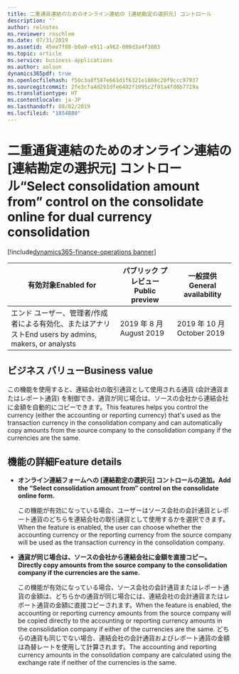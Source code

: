 ```yaml
---
title: 二重通貨連結のためのオンライン連結の [連結勘定の選択元] コントロール
description: ''
author: relnotes
ms.reviewer: roschlom
ms.date: 07/31/2019
ms.assetid: 45ee7f88-b0a9-e911-a962-000d3a4f3883
ms.topic: article
ms.service: business-applications
ms.author: aolson
dynamics365pdf: true
ms.openlocfilehash: f50c3a8f587e661d1f6321e1869c20f9ccc97937
ms.sourcegitcommit: 2fe3cfa4d291dfe6492f1095c2f01a4fd8b7719a
ms.translationtype: HT
ms.contentlocale: ja-JP
ms.lasthandoff: 08/02/2019
ms.locfileid: "1854880"
---
```

# <a name="select-consolidation-amount-from-control-on-the-consolidate-online-for-dual-currency-consolidation"></a><span data-ttu-id="ba5c0-102">二重通貨連結のためのオンライン連結の [連結勘定の選択元] コントロール</span><span class="sxs-lookup"><span data-stu-id="ba5c0-102">“Select consolidation amount from” control on the consolidate online for dual currency consolidation</span></span>
[!include[dynamics365-finance-operations banner](../includes/dynamics365-finance-operations.md)]

| <span data-ttu-id="ba5c0-103">有効対象</span><span class="sxs-lookup"><span data-stu-id="ba5c0-103">Enabled for</span></span>    |  <span data-ttu-id="ba5c0-104">パブリック プレビュー</span><span class="sxs-lookup"><span data-stu-id="ba5c0-104">Public preview</span></span> | <span data-ttu-id="ba5c0-105">一般提供</span><span class="sxs-lookup"><span data-stu-id="ba5c0-105">General availability</span></span> | 
| ---------- | ---------- |---------- |
|<span data-ttu-id="ba5c0-106">エンド ユーザー、管理者/作成者による有効化、またはアナリスト</span><span class="sxs-lookup"><span data-stu-id="ba5c0-106">End users by admins, makers, or analysts</span></span>|<span data-ttu-id="ba5c0-107">2019 年 8 月</span><span class="sxs-lookup"><span data-stu-id="ba5c0-107">August 2019</span></span>| <span data-ttu-id="ba5c0-108">2019 年 10 月</span><span class="sxs-lookup"><span data-stu-id="ba5c0-108">October 2019</span></span>|


## <a name="business-value"></a><span data-ttu-id="ba5c0-109">ビジネス バリュー</span><span class="sxs-lookup"><span data-stu-id="ba5c0-109">Business value</span></span>
<!-- bv start -->
<span data-ttu-id="ba5c0-110">この機能を使用すると、連結会社の取引通貨として使用される通貨 (会計通貨またはレポート通貨) を制御でき、通貨が同じ場合は、ソースの会社から連結会社に金額を自動的にコピーできます。</span><span class="sxs-lookup"><span data-stu-id="ba5c0-110">This features helps you control the currency (either the accounting or reporting currency) that's used as the transaction currency in the consolidation company and can automatically copy amounts from the source company to the consolidation company if the currencies are the same.</span></span>
<!-- bv end -->



## <a name="feature-details"></a><span data-ttu-id="ba5c0-111">機能の詳細</span><span class="sxs-lookup"><span data-stu-id="ba5c0-111">Feature details</span></span>
<!--feature detail start -->
- <span data-ttu-id="ba5c0-112">**オンライン連結フォームへの [連結勘定の選択元] コントロールの追加。**</span><span class="sxs-lookup"><span data-stu-id="ba5c0-112">**Add the “Select consolidation amount from” control on the consolidate online form.**</span></span>

  <span data-ttu-id="ba5c0-113">この機能が有効になっている場合、ユーザーはソース会社の会計通貨とレポート通貨のどちらを連結会社の取引通貨として使用するかを選択できます。</span><span class="sxs-lookup"><span data-stu-id="ba5c0-113">When the feature is enabled, the user can choose whether the accounting currency or the reporting currency from the source company will be used as the transaction currency in the consolidation company.</span></span>

- <span data-ttu-id="ba5c0-114">**通貨が同じ場合は、ソースの会社から連結会社に金額を直接コピー。**</span><span class="sxs-lookup"><span data-stu-id="ba5c0-114">**Directly copy amounts from the source company to the consolidation company if the currencies are the same.**</span></span>

  <span data-ttu-id="ba5c0-115">この機能が有効になっている場合、ソース会社の会計通貨またはレポート通貨の金額は、どちらかの通貨が同じ場合には、連結会社の会計通貨またはレポート通貨の金額に直接コピーされます。</span><span class="sxs-lookup"><span data-stu-id="ba5c0-115">When the feature is enabled, the accounting or reporting currency amounts from the source company will be copied directly to the accounting or reporting currency amounts in the consolidation company if either of the currencies are the same.</span></span> <span data-ttu-id="ba5c0-116">どちらの通貨も同じでない場合、連結会社の会計通貨およびレポート通貨の金額は為替レートを使用して計算されます。</span><span class="sxs-lookup"><span data-stu-id="ba5c0-116">The accounting and reporting currency amounts in the consolidation company are calculated using the exchange rate if neither of the currencies is the same.</span></span>
<!--feature detail end -->











